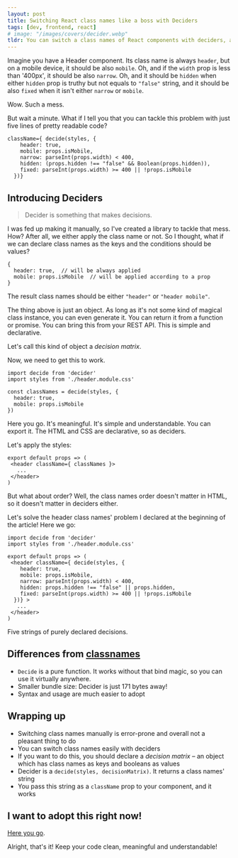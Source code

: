```yaml
---
layout: post
title: Switching React class names like a boss with Deciders
tags: [dev, frontend, react]
# image: "/images/covers/decider.webp"
tldr: You can switch a class names of React components with deciders, and it feels like a breeze.
---
```


Imagine you have a Header component. Its class name is always `header`, but on a mobile device, it should be also `mobile`. Oh, and if the `width` prop is less than '400px', it should be also `narrow`. Oh, and it should be `hidden` when either `hidden` prop is truthy but not equals to `"false"` string, and it should be also `fixed` when it isn't either `narrow` or `mobile`.

Wow. Such a mess.

But wait a minute. What if I tell you that you can tackle this problem with just five lines of pretty readable code?

```
className={ decide(styles, {
    header: true,
    mobile: props.isMobile,
    narrow: parseInt(props.width) < 400,
    hidden: (props.hidden !== "false" && Boolean(props.hidden)),
    fixed: parseInt(props.width) >= 400 || !props.isMobile
  })}
```

## Introducing Deciders

> Decider is something that makes decisions.

I was fed up making it manually, so I've created a library to tackle that mess. How? After all, we either apply the class name or not. So I thought, what if we can declare class names as the keys and the conditions should be values?

```JS
{
  header: true,  // will be always applied
  mobile: props.isMobile  // will be applied according to a prop
}
```

The result class names should be either `"header"` or `"header mobile"`.

The thing above is just an object. As long as it's not some kind of magical class instance, you can even generate it. You can return it from a function or promise. You can bring this from your REST API. This is simple and declarative.

Let's call this kind of object a _decision matrix_.

Now, we need to get this to work.

```JS
import decide from 'decider'
import styles from './header.module.css'

const classNames = decide(styles, {
  header: true,
  mobile: props.isMobile
})
```

Here you go. It's meaningful. It's simple and understandable. You can export it. The HTML and CSS are declarative, so as deciders.

Let's apply the styles:

```JS
export default props => (
 <header className={ classNames }>
   ...
 </header>
)
```

But what about order? Well, the class names order doesn't matter in HTML, so it doesn't matter in deciders either.

Let's solve the header class names' problem I declared at the beginning of the article! Here we go:

```JS
import decide from 'decider'
import styles from './header.module.css'

export default props => (
 <header className={ decide(styles, {
    header: true,
    mobile: props.isMobile,
    narrow: parseInt(props.width) < 400,
    hidden: props.hidden !== "false" || props.hidden,
    fixed: parseInt(props.width) >= 400 || !props.isMobile
  })} >
   ...
 </header>
)
```

Five strings of purely declared decisions.

## Differences from [classnames](https://www.npmjs.com/package/classnames)

-  `Decide` is a pure function. It works without that bind magic, so you can use it virtually anywhere.
-  Smaller bundle size: Decider is just 171 bytes away!
-  Syntax and usage are much easier to adopt

## Wrapping up

-  Switching class names manually is error-prone and overall not a pleasant thing to do
-  You can switch class names easily with deciders
-  If you want to do this, you should declare a _decision matrix_ – an object which has class names as keys and booleans as values
-  Decider is a `decide(styles, decisionMatrix)`. It returns a class names' string
-  You pass this string as a `className` prop to your component, and it works

## I want to adopt this right now!

[Here you go](https://github.com/mvoloskov/decider).

Alright, that's it! Keep your code clean, meaningful and understandable!
